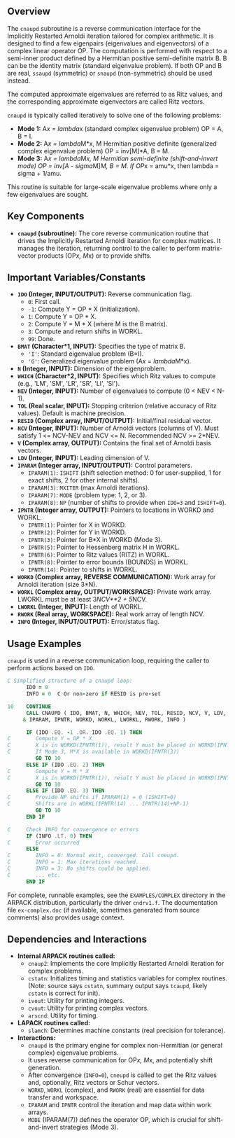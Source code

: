 ## Overview
The `cnaupd` subroutine is a reverse communication interface for the Implicitly Restarted Arnoldi iteration tailored for complex arithmetic. It is designed to find a few eigenpairs (eigenvalues and eigenvectors) of a complex linear operator OP. The computation is performed with respect to a semi-inner product defined by a Hermitian positive semi-definite matrix B. B can be the identity matrix (standard eigenvalue problem). If both OP and B are real, `ssaupd` (symmetric) or `snaupd` (non-symmetric) should be used instead.

The computed approximate eigenvalues are referred to as Ritz values, and the corresponding approximate eigenvectors are called Ritz vectors.

`cnaupd` is typically called iteratively to solve one of the following problems:
- **Mode 1:** A*x = lambda*x (standard complex eigenvalue problem)
  OP = A, B = I.
- **Mode 2:** A*x = lambda*M*x, M Hermitian positive definite (generalized complex eigenvalue problem)
  OP = inv[M]*A, B = M.
- **Mode 3:** A*x = lambda*M*x, M Hermitian semi-definite (shift-and-invert mode)
  OP = inv[A - sigma*M]*M, B = M. If OP*x = amu*x, then lambda = sigma + 1/amu.

This routine is suitable for large-scale eigenvalue problems where only a few eigenvalues are sought.

## Key Components
- **`cnaupd` (subroutine):** The core reverse communication routine that drives the Implicitly Restarted Arnoldi iteration for complex matrices. It manages the iteration, returning control to the caller to perform matrix-vector products (OP*x, M*x) or to provide shifts.

## Important Variables/Constants
- **`IDO` (Integer, INPUT/OUTPUT):** Reverse communication flag.
    - `0`: First call.
    - `-1`: Compute Y = OP * X (initialization).
    - `1`: Compute Y = OP * X.
    - `2`: Compute Y = M * X (where M is the B matrix).
    - `3`: Compute and return shifts in WORKL.
    - `99`: Done.
- **`BMAT` (Character*1, INPUT):** Specifies the type of matrix B.
    - `'I'`: Standard eigenvalue problem (B=I).
    - `'G'`: Generalized eigenvalue problem (A*x = lambda*M*x).
- **`N` (Integer, INPUT):** Dimension of the eigenproblem.
- **`WHICH` (Character*2, INPUT):** Specifies which Ritz values to compute (e.g., 'LM', 'SM', 'LR', 'SR', 'LI', 'SI').
- **`NEV` (Integer, INPUT):** Number of eigenvalues to compute (0 < NEV < N-1).
- **`TOL` (Real scalar, INPUT):** Stopping criterion (relative accuracy of Ritz values). Default is machine precision.
- **`RESID` (Complex array, INPUT/OUTPUT):** Initial/final residual vector.
- **`NCV` (Integer, INPUT):** Number of Arnoldi vectors (columns of V). Must satisfy 1 <= NCV-NEV and NCV <= N. Recommended NCV >= 2*NEV.
- **`V` (Complex array, OUTPUT):** Contains the final set of Arnoldi basis vectors.
- **`LDV` (Integer, INPUT):** Leading dimension of V.
- **`IPARAM` (Integer array, INPUT/OUTPUT):** Control parameters.
    - `IPARAM(1)`: `ISHIFT` (shift selection method: 0 for user-supplied, 1 for exact shifts, 2 for other internal shifts).
    - `IPARAM(3)`: `MXITER` (max Arnoldi iterations).
    - `IPARAM(7)`: `MODE` (problem type: 1, 2, or 3).
    - `IPARAM(8)`: `NP` (number of shifts to provide when `IDO=3` and `ISHIFT=0`).
- **`IPNTR` (Integer array, OUTPUT):** Pointers to locations in WORKD and WORKL.
    - `IPNTR(1)`: Pointer for X in WORKD.
    - `IPNTR(2)`: Pointer for Y in WORKD.
    - `IPNTR(3)`: Pointer for B*X in WORKD (Mode 3).
    - `IPNTR(5)`: Pointer to Hessenberg matrix H in WORKL.
    - `IPNTR(6)`: Pointer to Ritz values (RITZ) in WORKL.
    - `IPNTR(8)`: Pointer to error bounds (BOUNDS) in WORKL.
    - `IPNTR(14)`: Pointer to shifts in WORKL.
- **`WORKD` (Complex array, REVERSE COMMUNICATION):** Work array for Arnoldi iteration (size 3*N).
- **`WORKL` (Complex array, OUTPUT/WORKSPACE):** Private work array. LWORKL must be at least 3*NCV**2 + 5*NCV.
- **`LWORKL` (Integer, INPUT):** Length of WORKL.
- **`RWORK` (Real array, WORKSPACE):** Real work array of length NCV.
- **`INFO` (Integer, INPUT/OUTPUT):** Error/status flag.

## Usage Examples
`cnaupd` is used in a reverse communication loop, requiring the caller to perform actions based on `IDO`.

```fortran
C Simplified structure of a cnaupd loop:
      IDO = 0
      INFO = 0  C Or non-zero if RESID is pre-set

10    CONTINUE
      CALL CNAUPD ( IDO, BMAT, N, WHICH, NEV, TOL, RESID, NCV, V, LDV,
     & IPARAM, IPNTR, WORKD, WORKL, LWORKL, RWORK, INFO )

      IF (IDO .EQ. -1 .OR. IDO .EQ. 1) THEN
C        Compute Y = OP * X
C        X is in WORKD(IPNTR(1)), result Y must be placed in WORKD(IPNTR(2))
C        If Mode 3, M*X is available in WORKD(IPNTR(3))
         GO TO 10
      ELSE IF (IDO .EQ. 2) THEN
C        Compute Y = M * X
C        X is in WORKD(IPNTR(1)), result Y must be placed in WORKD(IPNTR(2))
         GO TO 10
      ELSE IF (IDO .EQ. 3) THEN
C        Provide NP shifts if IPARAM(1) = 0 (ISHIFT=0)
C        Shifts are in WORKL(IPNTR(14) ... IPNTR(14)+NP-1)
         GO TO 10
      END IF

C     Check INFO for convergence or errors
      IF (INFO .LT. 0) THEN
C        Error occurred
      ELSE
C        INFO = 0: Normal exit, converged. Call cneupd.
C        INFO = 1: Max iterations reached.
C        INFO = 3: No shifts could be applied.
C        ... etc.
      END IF
```
For complete, runnable examples, see the `EXAMPLES/COMPLEX` directory in the ARPACK distribution, particularly the driver `cndrv1.f`. The documentation file `ex-complex.doc` (if available, sometimes generated from source comments) also provides usage context.

## Dependencies and Interactions
- **Internal ARPACK routines called:**
    - `cnaup2`: Implements the core Implicitly Restarted Arnoldi Iteration for complex problems.
    - `cstatn`: Initializes timing and statistics variables for complex routines. (Note: source says `cstatn`, summary output says `tcaupd`, likely `cstatn` is correct for init).
    - `ivout`: Utility for printing integers.
    - `cvout`: Utility for printing complex vectors.
    - `arscnd`: Utility for timing.
- **LAPACK routines called:**
    - `slamch`: Determines machine constants (real precision for tolerance).
- **Interactions:**
    - `cnaupd` is the primary engine for complex non-Hermitian (or general complex) eigenvalue problems.
    - It uses reverse communication for OP*x, M*x, and potentially shift generation.
    - After convergence (`INFO=0`), `cneupd` is called to get the Ritz values and, optionally, Ritz vectors or Schur vectors.
    - `WORKD`, `WORKL` (complex), and `RWORK` (real) are essential for data transfer and workspace.
    - `IPARAM` and `IPNTR` control the iteration and map data within work arrays.
    - `MODE` (IPARAM(7)) defines the operator OP, which is crucial for shift-and-invert strategies (Mode 3).
```

